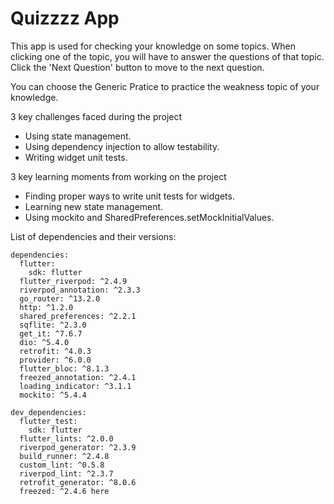 
# Quizzzz App
  
This app is used for checking your knowledge on some topics. When clicking one of the topic, you will have to answer the questions of that topic. Click the 'Next Question' button to move to the next question.

You can choose the Generic Pratice to practice the weakness topic of your knowledge.

3 key challenges faced during the project

 - Using state management.
 - Using dependency injection to allow testability.
 - Writing widget unit tests.
 
3 key learning moments from working on the project
 - Finding proper ways to write unit tests for widgets.
 - Learning new state management.
 - Using mockito and SharedPreferences.setMockInitialValues.

  

List of dependencies and their versions:

    dependencies:
      flutter:
        sdk: flutter
      flutter_riverpod: ^2.4.9
      riverpod_annotation: ^2.3.3
      go_router: ^13.2.0
      http: ^1.2.0
      shared_preferences: ^2.2.1
      sqflite: ^2.3.0
      get_it: ^7.6.7
      dio: ^5.4.0
      retrofit: ^4.0.3
      provider: ^6.0.0
      flutter_bloc: ^8.1.3
      freezed_annotation: ^2.4.1
      loading_indicator: ^3.1.1
      mockito: ^5.4.4
    
    dev_dependencies:
      flutter_test:
        sdk: flutter
      flutter_lints: ^2.0.0
      riverpod_generator: ^2.3.9
      build_runner: ^2.4.8
      custom_lint: ^0.5.8
      riverpod_lint: ^2.3.7
      retrofit_generator: ^8.0.6
      freezed: ^2.4.6 here
